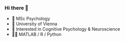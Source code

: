 ### Hi there 👋

- 🔭 MSc Psychology 
- 📓 University of Vienna
- :brain: Interested in Cognitive Psychology & Neuroscience
- 👨‍💻 MATLAB / R / Python
